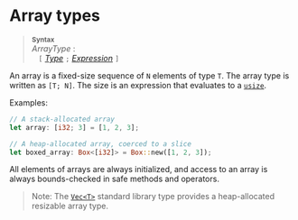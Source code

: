 # Array types

> **<sup>Syntax</sup>**\
> _ArrayType_ :\
> &nbsp;&nbsp; `[` [_Type_] `;` [_Expression_] `]`

An array is a fixed-size sequence of `N` elements of type `T`. The array type
is written as `[T; N]`. The size is an expression that evaluates to a
[`usize`].

Examples:

```rust
// A stack-allocated array
let array: [i32; 3] = [1, 2, 3];

// A heap-allocated array, coerced to a slice
let boxed_array: Box<[i32]> = Box::new([1, 2, 3]);
```

All elements of arrays are always initialized, and access to an array is
always bounds-checked in safe methods and operators.

> Note: The [`Vec<T>`] standard library type provides a heap-allocated resizable
> array type.

[_Expression_]: ../expressions.html
[_Type_]: ../types.html#type-expressions
[`Vec<T>`]: ../../std/vec/struct.Vec.html
[`usize`]: ../types/numeric.html#machine-dependent-integer-types
